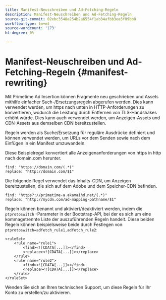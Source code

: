 ```yaml
---
title: Manifest-Neuschreiben und Ad-Fetching-Regeln
description: Manifest-Neuschreiben und Ad-Fetching-Regeln
source-git-commit: 02ebc3548a254b2a6554f1ab34afbb3ea5f09bb8
workflow-type: tm+mt
source-wordcount: '173'
ht-degree: 0%

---
```


# Manifest-Neuschreiben und Ad-Fetching-Regeln {#manifest-rewriting}

Mit Primetime Ad Insertion können Fragmente neu geschrieben und Assets mithilfe einfacher Such-/Ersetzungsregeln abgerufen werden.  Dies kann verwendet werden, um https nach unten in HTTP-Anforderungen zu konvertieren, wodurch die Leistung durch Entfernen von TLS-Handshakes erhöht würde.  Dies kann auch verwendet werden, um Anzeigen-Assets und CDN-Assets aus demselben CDN bereitzustellen.

Regeln werden als Suche/Ersetzung für reguläre Ausdrücke definiert und können verwendet werden, um URLs vor dem Senden sowie nach dem Einfügen in ein Manifest umzuwandeln.

Diese Beispielregel konvertiert alle Anzeigenanforderungen von https in http nach domain.com herunter.

```
find: "https://domain.com/(.*)"
replace: "http://domain.com/$1"
```

Die folgende Regel verwendet das Inhalts-CDN, um Anzeigen bereitzustellen, die sich auf dem Adobe und dem Speicher-CDN befinden.

```
find: "https?://primetime-a.akamaihd.net/(.*)"
replace: "http://mycdn.com/ad-mapping-pathname/$1"
```

Regeln können benannt und aktiviert/deaktiviert werden, indem die `ptprotoswitch` -Parameter in der Bootstrap-API, bei der es sich um eine kommagetrennte Liste der auszuführenden Regeln handelt.  Diese beiden Regeln können beispielsweise beide durch Festlegen von `ptprotoswitch=adfetch_rule1,adfetch_rule2`:

```
<ruleSet>
    <rule name="rule1">
        <find><![CDATA[...]]></find>
        <replace><![CDATA[...]]></replace>
    </rule>
    <rule name="rule2">
        <find><![CDATA[...]]></find>
        <replace><![CDATA[...]]></replace>
    </rule>
</ruleSet>
```

Wenden Sie sich an Ihren technischen Support, um diese Regeln für Ihr Konto zu erstellen/zu aktivieren.
